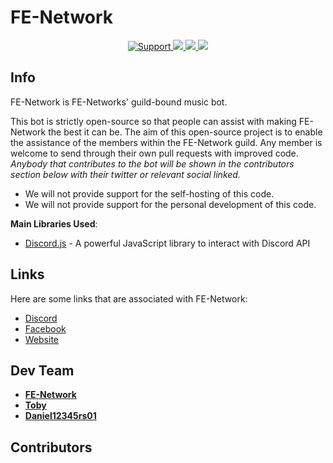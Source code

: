 ﻿# FE-Network

<div align="center">
    <a href="https://discord.gg/coming soon">
        <img src="https://img.shields.io/discord/389114589117415465.svg?colorB=Blue&logo=discord&label=Support&style=for-the-badge" alt="Support">
    </a>
    <a href="https://github.com/DaatUserName/Fe-Network">
        <img src="https://img.shields.io/github/languages/top/DaatUserName/Fe-Network.svg?style=for-the-badge">
    </a>
    <a href="/issues">
        <img src="https://img.shields.io/github/issues/DaatUserName/Fe-Network.svg?style=for-the-badge">
    </a>
    <a href="https://github.com/DaatUserName/Fe-Network/pulls">
        <img src="https://img.shields.io/github/issues-pr/DaatUserName/Fe-Network.svg?style=for-the-badge">
    </a>
    <br>
</div>

## Info

FE-Network is FE-Networks' guild-bound music bot.

This bot is strictly open-source so that people can assist with making FE-Network the best it can be.
The aim of this open-source project is to enable the assistance of the members within the FE-Network guild. Any member is welcome to send through their own pull requests with improved code.  
_Anybody that contributes to the bot will be shown in the contributors section below with their twitter or relevant social linked._

- We will not provide support for the self-hosting of this code.
- We will not provide support for the personal development of this code.

**Main Libraries Used**:

- [Discord.js](https://www.npmjs.com/package/discord.js) - A powerful JavaScript library to interact with Discord API
## Links

Here are some links that are associated with FE-Network:
- [Discord](https://discord.gg/3MRm8cQNWH "Link to the official Discord Server.")
- [Facebook](https://www.facebook.com/frostruphave "Link to the official facebook page.")
- [Website](https://frostruphave.dk "Link to the official Website.")

## Dev Team

- [**FE-Network**](https://github.com/Fe-Network "FE-Networks' github accout")
- [**Toby**](https://github.com/DaatUserName "Toby's github account")
- [**Daniel12345rs01**](https://github.com/Daniel12345rs01 "Daniel12345rs01's github account")
## Contributors

